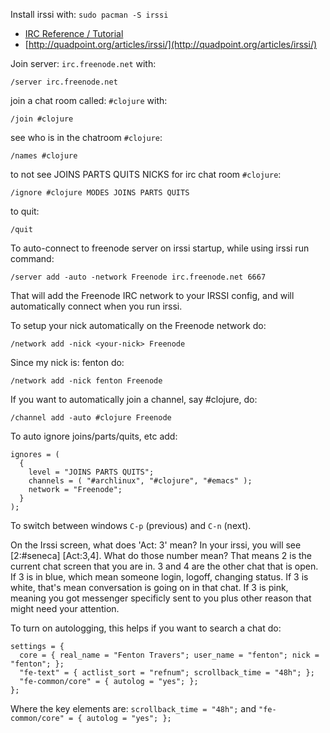 Install irssi with: `sudo pacman -S irssi`

* [IRC Reference / Tutorial](http://www.irchelp.org/irchelp/irctutorial.html)
* [http://quadpoint.org/articles/irssi/](http://quadpoint.org/articles/irssi/)  

Join server: `irc.freenode.net` with:

    /server irc.freenode.net

join a chat room called: `#clojure` with:

    /join #clojure
    
see who is in the chatroom `#clojure`:

    /names #clojure
    
to not see JOINS PARTS QUITS NICKS for irc chat room `#clojure`:

    /ignore #clojure MODES JOINS PARTS QUITS
        
to quit:

    /quit

To auto-connect to freenode server on irssi startup, while using irssi
run command: 

    /server add -auto -network Freenode irc.freenode.net 6667
    
That will add the Freenode IRC network to your IRSSI config, and will
automatically connect when you run irssi.

To setup your nick automatically on the Freenode network do:

    /network add -nick <your-nick> Freenode

Since my nick is: fenton do: 

    /network add -nick fenton Freenode
    
If you want to automatically join a channel, say #clojure, do:

    /channel add -auto #clojure Freenode
    
To auto ignore joins/parts/quits, etc add:    


```
ignores = (
  {
    level = "JOINS PARTS QUITS";
    channels = ( "#archlinux", "#clojure", "#emacs" );
    network = "Freenode";
  }
);
```

To switch between windows `C-p` (previous) and `C-n` (next).

On the Irssi screen, what does 'Act: 3' mean?
In your irssi, you will see [2:#seneca] [Act:3,4]. What do those number mean? That means 2 is the current chat screen that you are in. 3 and 4 are the other chat that is open.
If 3 is in blue, which mean someone login, logoff, changing status.
If 3 is white, that's mean conversation is going on in that chat.
If 3 is pink, meaning you got messenger specificly sent to you plus other reason that might need your attention.

To turn on autologging, this helps if you want to search a chat do:

```
settings = {
  core = { real_name = "Fenton Travers"; user_name = "fenton"; nick = "fenton"; };
  "fe-text" = { actlist_sort = "refnum"; scrollback_time = "48h"; };
  "fe-common/core" = { autolog = "yes"; };
};
```

Where the key elements are: `scrollback_time = "48h";` and
`"fe-common/core" = { autolog = "yes"; };`
